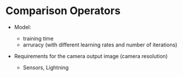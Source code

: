 # Comparison Operators

- Model:
  - training time
  - arruracy (with different learning rates and number of iterations)
  
- Requirements for the camera output image (camera resolution)
  - Sensors, Lightning
